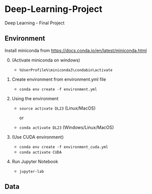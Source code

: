 # Deep-Learning-Project
Deep Learning - Final Project

## Environment

Install miniconda from https://docs.conda.io/en/latest/miniconda.html

0. (Activate miniconda on windows)

   - `%UserProfile%\miniconda3\condabin\activate`

1. Create environment from environment.yml file

   - `conda env create -f environment.yml`

2. Using the environment

   - `source activate DL23` (Linux/MacOS)

     or

   - `conda activate DL23` (Windows/Linux/MacOS)

3. (Use CUDA environment)
   - `conda env create -f environment_cuda.yml`
   - `conda activate CUDA`

4. Run Jupyter Notebook

   - `jupyter-lab`


## Data

